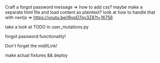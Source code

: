 Craft a forgot password message => how to add css? maybe make a separate html file and load content as plaintext?
look at how to handle that with nextjs => https://youtu.be/I6ypD7qv3Z8?t=16756

take a look at TODO in user_mutations.py

forgot password functionality!

Don't forget the midilLink!

make actual fixtures && deploy
